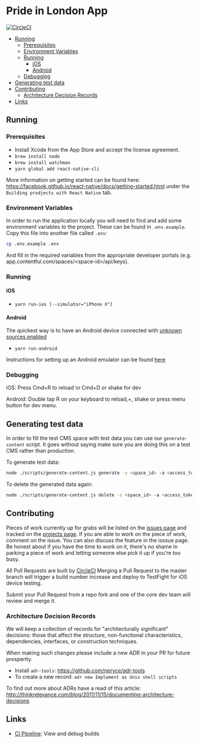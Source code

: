 # Pride in London App

[![CircleCI](https://circleci.com/gh/redbadger/pride-london-app.svg?style=svg&circle-token=9de45c24a3720e16a6d568c0868750e1d0fe8e40)](https://circleci.com/gh/redbadger/pride-london-app)

<!-- Generateed with markdown-toc (https://github.com/jonschlinkert/markdown-toc) -->

<!-- toc -->

* [Running](#running)
  * [Prerequisites](#prerequisites)
  * [Environment Variables](#environment-variables)
  * [Running](#running-1)
    * [iOS](#ios)
    * [Android](#android)
  * [Debugging](#debugging)
* [Generating test data](#generating-test-data)
* [Contributing](#contributing)
  * [Architecture Decision Records](#architecture-decision-records)
* [Links](#links)

<!-- tocstop -->

## Running

### Prerequisites

* Install Xcode from the App Store and accept the license agreement.
* `brew install node`
* `brew install watchman`
* `yarn global add react-native-cli`

More information on getting started can be found here: https://facebook.github.io/react-native/docs/getting-started.html under the `Building prodjects with React Native` tab.

### Environment Variables

In order to run the application locally you will need to find and add some environment variables to the project. These can be found in `.env.example`. Copy this file into another file called `.env`:

```bash
cp .env.example .env
```

And fill in the required variables from the appropriate developer portals (e.g. app.contentful.com/spaces/\<space-id\>/api/keys).

### Running

#### iOS

* `yarn run-ios [--simulator="iPhone X"]`

#### Android

The quickest way is to have an Android device connected with [unknown sources enabled](https://www.androidcentral.com/unknown-sources)

* `yarn run-android`

Instructions for setting up an Android emulator can be found [here](https://developer.android.com/studio/run/emulator.html)

### Debugging

iOS: Press Cmd+R to reload \n Cmd+D or shake for dev

Android: Double tap R on your keyboard to reload,+, shake or press menu button for dev menu.

## Generating test data

In order to fill the test CMS space with test data you can use our `generate-content` script. It goes without saying make sure you are doing this on a test CMS rather than production.

To generate test data:

```bash
node ./scripts/generate-content.js generate -s <space_id> -a <access_token>
```

To delete the generated data again:

```bash
node ./scripts/generate-content.js delete -s <space_id> -a <access_token>
```

## Contributing

Pieces of work currently up for grabs will be listed on the [issues page](https://github.com/redbadger/pride-london-app/issues) and tracked on the [projects page](https://github.com/redbadger/pride-london-app/projects). If you are able to work on the piece of work, comment on the issue. You can also discuss the feature in the isssue page. Be honest about if you have the time to work on it, there's no shame in parking a piece of work and letting someone else pick it up if you're too busy.

All Pull Requests are built by [CircleCI](https://circleci.com/gh/redbadger/workflows/pride-london-app)
Merging a Pull Request to the master branch will trigger a build number increase and deploy to TestFight for iOS device testing.

Submit your Pull Request from a repo fork and one of the core dev team will review and merge it.

### Architecture Decision Records

We will keep a collection of records for "architecturally significant" decisions: those that affect the structure, non-functional characteristics, dependencies, interfaces, or construction techniques.

When making such changes please include a new ADR in your PR for future prosperity.

* Install `adr-tools`: https://github.com/npryce/adr-tools
* To create a new record: `adr new Implement as Unix shell scripts`

To find out more about ADRs have a read of this article: http://thinkrelevance.com/blog/2011/11/15/documenting-architecture-decisions

## Links

* [CI Pipeline](https://circleci.com/gh/redbadger/workflows/pride-london-app): View and debug builds
